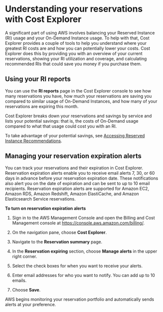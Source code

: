# Understanding your reservations with Cost Explorer<a name="ce-ris"></a>

A significant part of using AWS involves balancing your Reserved Instance \(RI\) usage and your On\-Demand Instance usage\. To help with that, Cost Explorer provides a couple of tools to help you understand where your greatest RI costs are and how you can potentially lower your costs\. Cost Explorer does this by providing you with an overview of your current reservations, showing your RI utilization and coverage, and calculating recommended RIs that could save you money if you purchase them\.

## Using your RI reports<a name="using-ri-reports"></a>

You can use the **RI reports** page in the Cost Explorer console to see how many reservations you have, how much your reservations are saving you compared to similar usage of On\-Demand Instances, and how many of your reservations are expiring this month\.

Cost Explorer breaks down your reservations and savings by service and lists your potential savings: that is, the costs of On\-Demand usage compared to what that usage could cost you with an RI\.

To take advantage of your potential savings, see [Accessing Reserved Instance Recommendations](ri-recommendations.md)\.

## Managing your reservation expiration alerts<a name="managing-ri-alerts"></a>

You can track your reservations and their expiration in Cost Explorer\. Reservation expiration alerts enable you to receive email alerts 7, 30, or 60 days in advance before your reservation expiration date\. These notifications also alert you on the date of expiration and can be sent to up to 10 email recipients\. Reservation expiration alerts are supported for Amazon EC2, Amazon RDS, Amazon Redshift, Amazon ElastiCache, and Amazon Elasticsearch Service reservations\.

**To turn on reservation expiration alerts**

1. Sign in to the AWS Management Console and open the Billing and Cost Management console at [https://console\.aws\.amazon\.com/billing/](https://console.aws.amazon.com/billing/)\.

1. On the navigation pane, choose **Cost Explorer**\.

1. Navigate to the **Reservation summary** page\.

1. In the **Reservation expiring** section, choose **Manage alerts** in the upper right corner\.

1. Select the check boxes for when you want to receive your alerts\.

1. Enter email addresses for who you want to notify\. You can add up to 10 emails\. 

1. Choose **Save**\. 

AWS begins monitoring your reservation portfolio and automatically sends alerts at your preference\.
